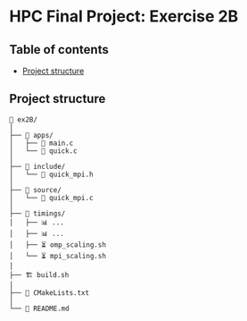# HPC Final Project: Exercise 2B

## Table of contents
- [Project structure](#project-structure)

## Project structure

```
📂 ex2B/
│ 
├── 📂 apps/
│   ├── 📄 main.c
│   └── 📄 quick.c
│
├── 📂 include/
│   └── 📄 quick_mpi.h
│
├── 📂 source/
│   └── 📄 quick_mpi.c
│
├── 📂 timings/
│   ├── 📊 ...
│   ├── 📊 ...
│   ├── ⏳ omp_scaling.sh
│   └── ⏳ mpi_scaling.sh
│
├── 🏗️ build.sh
│
├── 📝 CMakeLists.txt
│
└── 📰 README.md

```
